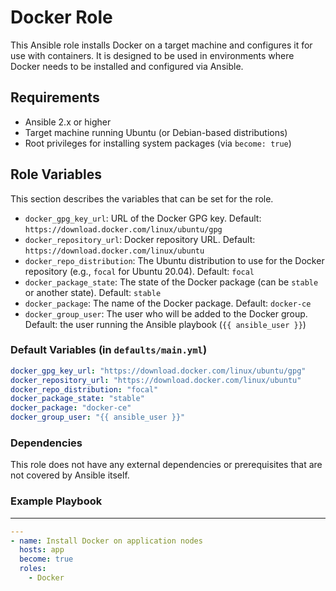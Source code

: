 # Docker Role

This Ansible role installs Docker on a target machine and configures it for use with containers. It is designed to be used in environments where Docker needs to be installed and configured via Ansible.

## Requirements

- Ansible 2.x or higher
- Target machine running Ubuntu (or Debian-based distributions)
- Root privileges for installing system packages (via `become: true`)


## Role Variables

This section describes the variables that can be set for the role.

- `docker_gpg_key_url`: URL of the Docker GPG key. Default: `https://download.docker.com/linux/ubuntu/gpg`
- `docker_repository_url`: Docker repository URL. Default: `https://download.docker.com/linux/ubuntu`
- `docker_repo_distribution`: The Ubuntu distribution to use for the Docker repository (e.g., `focal` for Ubuntu 20.04). Default: `focal`
- `docker_package_state`: The state of the Docker package (can be `stable` or another state). Default: `stable`
- `docker_package`: The name of the Docker package. Default: `docker-ce`
- `docker_group_user`: The user who will be added to the Docker group. Default: the user running the Ansible playbook (`{{ ansible_user }}`)

### Default Variables (in `defaults/main.yml`)
```yaml
docker_gpg_key_url: "https://download.docker.com/linux/ubuntu/gpg"
docker_repository_url: "https://download.docker.com/linux/ubuntu"
docker_repo_distribution: "focal"
docker_package_state: "stable"
docker_package: "docker-ce"
docker_group_user: "{{ ansible_user }}"
```


### Dependencies
This role does not have any external dependencies or prerequisites that are not covered by Ansible itself.

### Example Playbook
----------------

```yaml
---
- name: Install Docker on application nodes
  hosts: app
  become: true
  roles:
    - Docker
```

